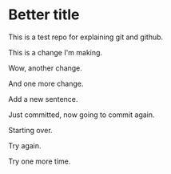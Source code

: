 
# Better title

This is a test repo for explaining git and github.

This is a change I'm making.

Wow, another change.

And one more change.

Add a new sentence.

Just committed, now going to commit again.

Starting over.

Try again.

Try one more time.


